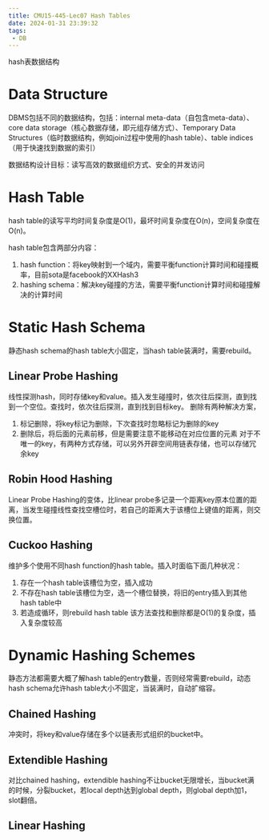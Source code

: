 ```yaml
---
title: CMU15-445-Lec07 Hash Tables
date: 2024-01-31 23:39:32
tags:
 - DB
---
```

hash表数据结构
<!-- more -->
# Data Structure
DBMS包括不同的数据结构，包括：internal meta-data（自包含meta-data）、core data storage（核心数据存储，即元组存储方式）、Temporary Data Structures（临时数据结构，例如join过程中使用的hash table）、table indices（用于快速找到数据的索引）

数据结构设计目标：读写高效的数据组织方式、安全的并发访问

# Hash Table

hash table的读写平均时间复杂度是O(1)，最坏时间复杂度在O(n)，空间复杂度在O(n)。

hash table包含两部分内容：
1. hash function：将key映射到一个域内，需要平衡function计算时间和碰撞概率，目前sota是facebook的XXHash3
2. hashing schema：解决key碰撞的方法，需要平衡function计算时间和碰撞解决的计算时间
# Static Hash Schema
静态hash schema的hash table大小固定，当hash table装满时，需要rebuild。
## Linear Probe Hashing
线性探测hash，同时存储key和value。插入发生碰撞时，依次往后探测，直到找到一个空位。查找时，依次往后探测，直到找到目标key。
删除有两种解决方案，
1. 标记删除，将key标记为删除，下次查找时忽略标记为删除的key
2. 删除后，将后面的元素前移，但是需要注意不能移动在对应位置的元素
对于不唯一的key，有两种方式存储，可以另外开辟空间用链表存储，也可以存储冗余key

## Robin Hood Hashing
Linear Probe Hashing的变体，比linear probe多记录一个距离key原本位置的距离，当发生碰撞线性查找空槽位时，若自己的距离大于该槽位上键值的距离，则交换位置。
## Cuckoo Hashing
维护多个使用不同hash function的hash table。插入时面临下面几种状况：
1. 存在一个hash table该槽位为空，插入成功
2. 不存在hash table该槽位为空，选一个槽位替换，将旧的entry插入到其他hash table中
3. 若造成循环，则rebuild hash table
该方法查找和删除都是O(1)的复杂度，插入复杂度较高
#  Dynamic Hashing Schemes
静态方法都需要大概了解hash table的entry数量，否则经常需要rebuild，动态hash schema允许hash table大小不固定，当装满时，自动扩缩容。
## Chained Hashing
冲突时，将key和value存储在多个以链表形式组织的bucket中。
## Extendible Hashing
对比chained hashing，extendible hashing不让bucket无限增长，当bucket满的时候，分裂bucket，若local depth达到global depth，则global depth加1，slot翻倍。
## Linear Hashing